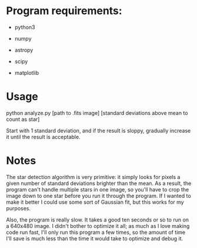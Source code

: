 Program requirements:
=====================
* python3

* numpy

* astropy

* scipy

* matplotlib

Usage
=====
python analyze.py \[path to .fits image\] \[standard deviations above mean to count as star\]

Start with 1 standard deviation, and if the result is sloppy, gradually increase it until the result is acceptable.

Notes
=====
The star detection algorithm is very primitive: it simply looks for pixels a given number of standard deviations brighter than the mean. As a result, the program can't handle multiple stars in one image, so you'll have to crop the image down to one star before you run it through the program. If I wanted to make it better I could use some sort of Gaussian fit, but this works for my purposes.

Also, the program is really slow. It takes a good ten seconds or so to run on a 640x480 image. I didn't bother to optimize it all; as much as I love making code run fast, I'll only run this program a few times, so the amount of time I'll save is much less than the time it would take to optimize and debug it.
